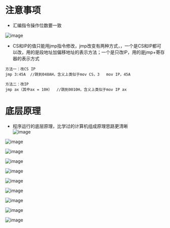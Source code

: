 # 注意事项   

* 汇编指令操作位数要一致    

![image](https://user-images.githubusercontent.com/74129445/152677475-04d0569c-00c5-4684-ab94-0d93c807eec6.png)   

* CS和IP的值只能用jmp指令修改，jmp改变有两种方式，，一个是CS和IP都可以改，用的是段地址加偏移地址的表示方法；一个是只改IP，用的是jmp+寄存器的表示方式   

```
方法一：改CS IP
jmp 3:45A  //跳到048AH，含义上类似于mov CS，3   mov IP，45A

方法二：改IP
jmp ax（其中ax = 10H）  //跳到0010H，含义上类似于mov IP ax
```


# 底层原理
* 程序运行的底层原理，比学过的计算机组成原理思路更清晰   
![image](https://user-images.githubusercontent.com/74129445/153238988-b9e7f101-abcd-4e72-97bf-b126ca8f8509.png)  

![image](https://user-images.githubusercontent.com/74129445/152995642-ffdca0cc-d90f-4b1e-bf71-30e8e6429e7f.png)  

![image](https://user-images.githubusercontent.com/74129445/152995090-efaa27cb-cb5f-483d-9208-2a087092ff9f.png)  

![image](https://user-images.githubusercontent.com/74129445/152995137-ec51f939-1da2-4ac4-941a-32a1352d2983.png)  

![image](https://user-images.githubusercontent.com/74129445/152995230-9240d8ec-e1bc-42ba-8a68-024f15090742.png)  

![image](https://user-images.githubusercontent.com/74129445/152995293-e3bf89f9-f32d-4417-857d-878165d4be36.png)  

![image](https://user-images.githubusercontent.com/74129445/152995330-7b2c3e14-fe53-4826-bf82-521cff41c0dc.png)  

![image](https://user-images.githubusercontent.com/74129445/152995385-106f1457-fd19-4108-a719-61daac947268.png)  

![image](https://user-images.githubusercontent.com/74129445/152995433-90a3c781-bb86-4089-abdf-591e9aa22639.png)  

![image](https://user-images.githubusercontent.com/74129445/152995492-c9e4fdff-a0b8-4e35-826a-4e6c1e290685.png)   


